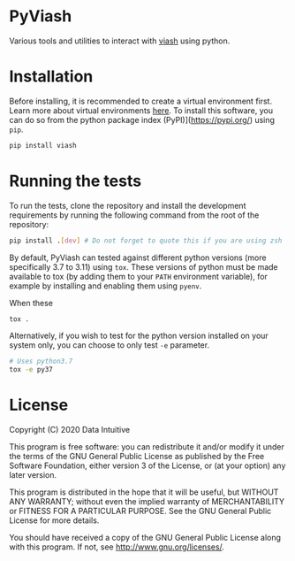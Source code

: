 # PyViash
Various tools and utilities to interact with [viash](https://viash.io/) using python.

# Installation
Before installing, it is recommended to create a virtual environment first.
Learn more about virtual environments [here](https://docs.python.org/3/tutorial/venv.html).
To install this software, you can do so from the python package index (PyPI)](https://pypi.org/) using `pip`.

```bash
pip install viash
```

# Running the tests
To run the tests, clone the repository and install the development requirements by running the following command from the root of the repository:

```bash
pip install .[dev] # Do not forget to quote this if you are using zsh
```

By default, PyViash can tested against different python versions (more specifically 3.7 to 3.11) using `tox`. 
These versions of python must be made available to tox (by adding them to your `PATH` environment variable), for example by installing and enabling them using `pyenv`.

When these 
```bash
tox .
```

Alternatively, if you wish to test for the python version installed on your system only, you can choose to only test `-e` parameter.
```bash
# Uses python3.7
tox -e py37
```

# License
Copyright (C) 2020 Data Intuitive

This program is free software: you can redistribute it and/or modify it under the terms of the GNU General Public License as published by the Free Software Foundation, either version 3 of the License, or (at your option) any later version.

This program is distributed in the hope that it will be useful, but WITHOUT ANY WARRANTY; without even the implied warranty of MERCHANTABILITY or FITNESS FOR A PARTICULAR PURPOSE. See the GNU General Public License for more details.

You should have received a copy of the GNU General Public License along with this program. If not, see http://www.gnu.org/licenses/.